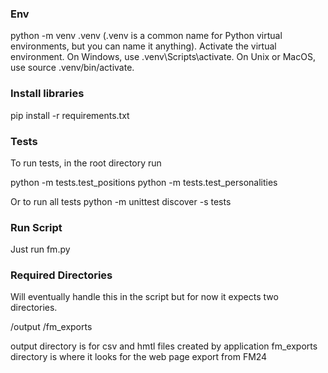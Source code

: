 ### Env

python -m venv .venv (.venv is a common name for Python virtual environments, but you can name it anything).
Activate the virtual environment. On Windows, use .venv\Scripts\activate. On Unix or MacOS, use source .venv/bin/activate.

### Install libraries

pip install -r requirements.txt


### Tests
To run tests, in the root directory run

python -m tests.test_positions
python -m tests.test_personalities

Or to run all tests
python -m unittest discover -s tests


### Run Script

Just run fm.py


### Required Directories

Will eventually handle this in the script but for now it expects two directories.

/output 
/fm_exports

output directory is for csv and hmtl files created by application
fm_exports directory is where it looks for the web page export from FM24
